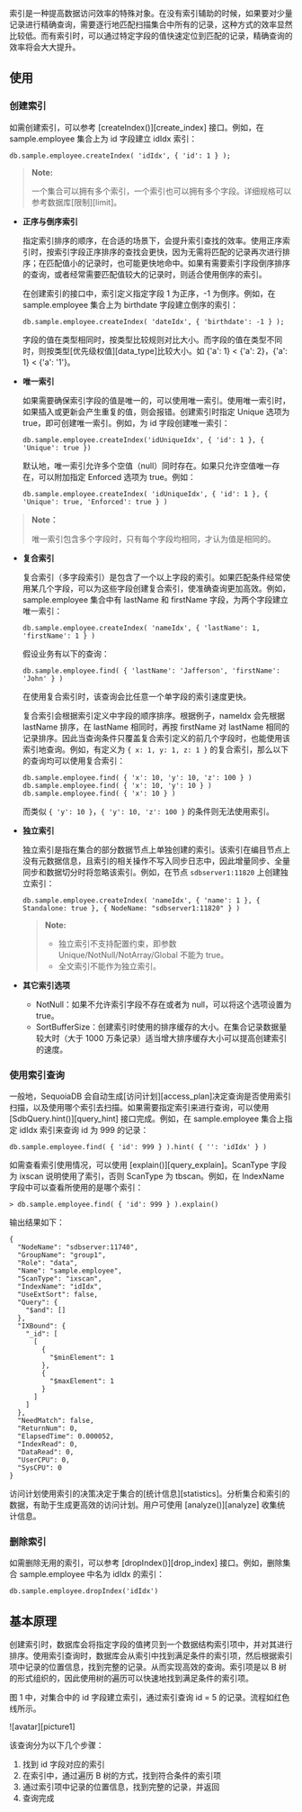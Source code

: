 [^_^]:
    索引

索引是一种提高数据访问效率的特殊对象。在没有索引辅助的时候，如果要对少量记录进行精确查询，需要逐行地匹配扫描集合中所有的记录，这种方式的效率显然比较低。而有索引时，可以通过特定字段的值快速定位到匹配的记录，精确查询的效率将会大大提升。

使用
----

### 创建索引
    
如需创建索引，可以参考 [createIndex()][create_index] 接口。例如，在 sample.employee 集合上为 id 字段建立 idIdx 索引：
    
```lang-bash
db.sample.employee.createIndex( 'idIdx', { 'id': 1 } );
```
   
> **Note:**
>
> 一个集合可以拥有多个索引，一个索引也可以拥有多个字段。详细规格可以参考数据库[限制][limit]。

+ **正序与倒序索引**

    指定索引排序的顺序，在合适的场景下，会提升索引查找的效率。使用正序索引时，按索引字段正序排序的查找会更快，因为无需将匹配的记录再次进行排序；在匹配值小的记录时，也可能更快地命中。如果有需要索引字段倒序排序的查询，或者经常需要匹配值较大的记录时，则适合使用倒序的索引。
    
    在创建索引的接口中，索引定义指定字段 1 为正序，-1 为倒序。例如，在 sample.employee 集合上为 birthdate 字段建立倒序的索引：
    ```lang-bash
    db.sample.employee.createIndex( 'dateIdx', { 'birthdate': -1 } );
    ```
    
    字段的值在类型相同时，按类型比较规则对比大小。而字段的值在类型不同时，则按类型[优先级权值][data_type]比较大小。如 {'a': 1} < {'a': 2}，{'a': 1} < {'a': '1'}。

+ **唯一索引**

    如果需要确保索引字段的值是唯一的，可以使用唯一索引。使用唯一索引时，如果插入或更新会产生重复的值，则会报错。创建索引时指定 Unique 选项为 true，即可创建唯一索引。例如，为 id 字段创建唯一索引：
    ```lang-bash
    db.sample.employee.createIndex('idUniqueIdx', { 'id': 1 }, { 'Unique': true })
    ```
    默认地，唯一索引允许多个空值（null）同时存在。如果只允许空值唯一存在，可以附加指定 Enforced 选项为 true。例如：
    ```lang-bash
    db.sample.employee.createIndex( 'idUniqueIdx', { 'id': 1 }, { 'Unique': true, 'Enforced': true } )
    ```
>**Note：**
>
> 唯一索引包含多个字段时，只有每个字段均相同，才认为值是相同的。

+ **复合索引**

    复合索引（多字段索引）是包含了一个以上字段的索引。如果匹配条件经常使用某几个字段，可以为这些字段创建复合索引，使准确查询更加高效。例如，sample.employee 集合中有 lastName 和 firstName 字段，为两个字段建立唯一索引：
    ```lang-bash
    db.sample.employee.createIndex( 'nameIdx', { 'lastName': 1, 'firstName': 1 } )
    ```
    假设业务有以下的查询：
    ```lang-bash
    db.sample.employee.find( { 'lastName': 'Jafferson', 'firstName': 'John' } )
    ```
    在使用复合索引时，该查询会比任意一个单字段的索引速度更快。
    
    复合索引会根据索引定义中字段的顺序排序。根据例子，nameIdx 会先根据 lastName 排序，在 lastName 相同时，再按 firstName 对 lastName 相同的记录排序。因此当查询条件只覆盖复合索引定义的前几个字段时，也能使用该索引地查询。例如，有定义为 `{ x: 1, y: 1, z: 1 }` 的复合索引，那么以下的查询均可以使用复合索引：
    ```lang-bash
    db.sample.employee.find( { 'x': 10, 'y': 10, 'z': 100 } )
    db.sample.employee.find( { 'x': 10, 'y': 10 } )
    db.sample.employee.find( { 'x': 10 } )
    ```
    而类似 `{ 'y': 10 }`，`{ 'y': 10, 'z': 100 }` 的条件则无法使用索引。

+ **独立索引**

    独立索引是指在集合的部分数据节点上单独创建的索引。该索引在编目节点上没有元数据信息，且索引的相关操作不写入同步日志中，因此增量同步、全量同步和数据切分时将忽略该索引。例如，在节点 `sdbserver1:11820` 上创建独立索引：  

    ```lang-javascript
    db.sample.employee.createIndex( 'nameIdx', { 'name': 1 }, { Standalone: true }, { NodeName: "sdbserver1:11820" } )
    ```

    > **Note:**
    >
    > - 独立索引不支持配置约束，即参数 Unique/NotNull/NotArray/Global 不能为 true。
    > - 全文索引不能作为独立索引。

+ **其它索引选项**

    - NotNull：如果不允许索引字段不存在或者为 null，可以将这个选项设置为 true。
    - SortBufferSize：创建索引时使用的排序缓存的大小。在集合记录数据量较大时（大于 1000 万条记录）适当增大排序缓存大小可以提高创建索引的速度。

### 使用索引查询

一般地，SequoiaDB 会自动生成[访问计划][access_plan]决定查询是否使用索引扫描，以及使用哪个索引去扫描。如果需要指定索引来进行查询，可以使用 [SdbQuery.hint()][query_hint] 接口完成。例如，在 sample.employee 集合上指定 idIdx 索引来查询 id 为 999 的记录：
```lang-bash
db.sample.employee.find( { 'id': 999 } ).hint( { '': 'idIdx' } )
```

如需查看索引使用情况，可以使用 [explain()][query_explain]。ScanType 字段为 ixscan 说明使用了索引，否则 ScanType 为 tbscan。例如，在 IndexName 字段中可以查看所使用的是哪个索引：
```lang-bash
> db.sample.employee.find( { 'id': 999 } ).explain()
```
输出结果如下：

```lang-json
{
  "NodeName": "sdbserver:11740",
  "GroupName": "group1",
  "Role": "data",
  "Name": "sample.employee",
  "ScanType": "ixscan",
  "IndexName": "idIdx",
  "UseExtSort": false,
  "Query": {
    "$and": []
  },
  "IXBound": {
    "_id": [
      [
        {
          "$minElement": 1
        },
        {
          "$maxElement": 1
        }
      ]
    ]
  },
  "NeedMatch": false,
  "ReturnNum": 0,
  "ElapsedTime": 0.000052,
  "IndexRead": 0,
  "DataRead": 0,
  "UserCPU": 0,
  "SysCPU": 0
}
```

访问计划使用索引的决策决定于集合的[统计信息][statistics]。分析集合和索引的数据，有助于生成更高效的访问计划。用户可使用 [analyze()][analyze] 收集统计信息。

### 删除索引

如需删除无用的索引，可以参考 [dropIndex()][drop_index] 接口。例如，删除集合 sample.employee 中名为 idIdx 的索引：

```lang-bash
db.sample.employee.dropIndex('idIdx')
```

基本原理
----

创建索引时，数据库会将指定字段的值拷贝到一个数据结构索引项中，并对其进行排序。使用索引查询时，数据库会从索引中找到满足条件的索引项，然后根据索引项中记录的位置信息，找到完整的记录。从而实现高效的查询。索引项是以 B 树的形式组织的，因此使用树的遍历可以快速地找到满足条件的索引项。

图 1 中，对集合中的 id 字段建立索引，通过索引查询 id = 5 的记录。流程如红色线所示。

![avatar][picture1]

该查询分为以下几个步骤：

1. 找到 id 字段对应的索引
2. 在索引中，通过遍历 B 树的方式，找到符合条件的索引项
3. 通过索引项中记录的位置信息，找到完整的记录，并返回
4. 查询完成

[^_^]:
    本文使用的所有链接和引用
[create_index]:manual/Manual/Sequoiadb_Command/SdbCollection/createIndex.md
[limit]:manual/Manual/sequoiadb_limitation.md
[data_type]:manual/Distributed_Engine/Architecture/Data_Model/data_type.md
[access_plan]:manual/Distributed_Engine/Maintainance/Access_Plan/Readme.md
[query_hint]:manual/Manual/Sequoiadb_Command/SdbQuery/hint.md
[query_explain]:manual/Manual/Sequoiadb_Command/SdbQuery/explain.md
[statistics]:manual/Distributed_Engine/Maintainance/Access_Plan/statistics.md
[analyze]:manual/Manual/Sequoiadb_Command/Sdb/analyze.md
[drop_index]:manual/Manual/Sequoiadb_Command/SdbCollection/dropIndex.md
[picture1]:images/Distributed_Engine/Architecture/Data_Model/index_picture_1.png
